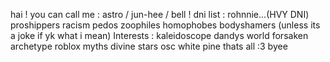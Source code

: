 hai ! 
you can call me : astro / jun-hee / bell !
dni list :
rohnnie...(HVY DNI)
proshippers
racism
pedos
zoophiles
homophobes
bodyshamers (unless its a joke if yk what i mean)
Interests :
kaleidoscope
dandys world
forsaken
archetype
roblox myths
divine stars
osc
white pine
thats all :3 byee
